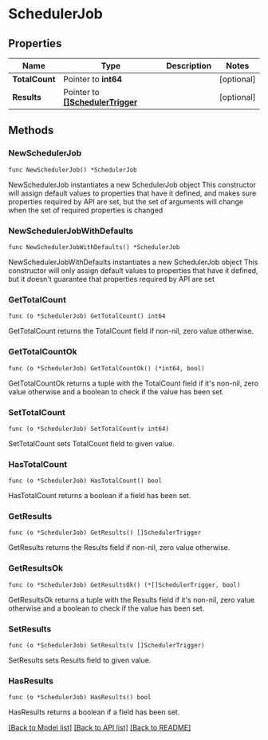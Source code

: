 # SchedulerJob

## Properties

Name | Type | Description | Notes
------------ | ------------- | ------------- | -------------
**TotalCount** | Pointer to **int64** |  | [optional] 
**Results** | Pointer to [**[]SchedulerTrigger**](SchedulerTrigger.md) |  | [optional] 

## Methods

### NewSchedulerJob

`func NewSchedulerJob() *SchedulerJob`

NewSchedulerJob instantiates a new SchedulerJob object
This constructor will assign default values to properties that have it defined,
and makes sure properties required by API are set, but the set of arguments
will change when the set of required properties is changed

### NewSchedulerJobWithDefaults

`func NewSchedulerJobWithDefaults() *SchedulerJob`

NewSchedulerJobWithDefaults instantiates a new SchedulerJob object
This constructor will only assign default values to properties that have it defined,
but it doesn't guarantee that properties required by API are set

### GetTotalCount

`func (o *SchedulerJob) GetTotalCount() int64`

GetTotalCount returns the TotalCount field if non-nil, zero value otherwise.

### GetTotalCountOk

`func (o *SchedulerJob) GetTotalCountOk() (*int64, bool)`

GetTotalCountOk returns a tuple with the TotalCount field if it's non-nil, zero value otherwise
and a boolean to check if the value has been set.

### SetTotalCount

`func (o *SchedulerJob) SetTotalCount(v int64)`

SetTotalCount sets TotalCount field to given value.

### HasTotalCount

`func (o *SchedulerJob) HasTotalCount() bool`

HasTotalCount returns a boolean if a field has been set.

### GetResults

`func (o *SchedulerJob) GetResults() []SchedulerTrigger`

GetResults returns the Results field if non-nil, zero value otherwise.

### GetResultsOk

`func (o *SchedulerJob) GetResultsOk() (*[]SchedulerTrigger, bool)`

GetResultsOk returns a tuple with the Results field if it's non-nil, zero value otherwise
and a boolean to check if the value has been set.

### SetResults

`func (o *SchedulerJob) SetResults(v []SchedulerTrigger)`

SetResults sets Results field to given value.

### HasResults

`func (o *SchedulerJob) HasResults() bool`

HasResults returns a boolean if a field has been set.


[[Back to Model list]](../README.md#documentation-for-models) [[Back to API list]](../README.md#documentation-for-api-endpoints) [[Back to README]](../README.md)


